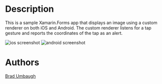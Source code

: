 Description
============
This is a sample Xamarin.Forms app that displays an image using a custom renderer on both iOS and Android. The custom renderer listens for a tap gesture and reports the coordinates of the tap as an alert.

![ios screenshot](https://github.com/xamarin/customer-success-samples/blob/master/samples/Xamarin.Forms/FormsCustomImageRendererWithTapCoordinates/Screenshots/ios.png)
![android screenshot](https://github.com/xamarin/customer-success-samples/blob/master/samples/Xamarin.Forms/FormsCustomImageRendererWithTapCoordinates/Screenshots/android.png)

Authors
=============
[Brad Umbaugh](mailto:bradley.umbaugh@xamarin.com)
